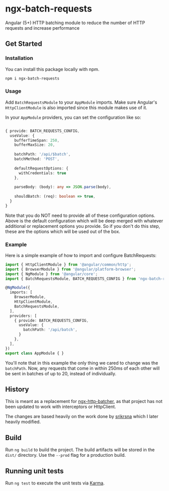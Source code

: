 # ngx-batch-requests

Angular (5+) HTTP batching module to reduce the number of HTTP requests and increase performance

## Get Started

### Installation

You can install this package locally with npm.

```bash
npm i ngx-batch-requests
```

### Usage
Add `BatchRequestsModule` to your `AppModule` imports. Make sure Angular's `HttpClientModule` is also imported since this module makes use of it.

In your `AppModule` providers, you can set the configuration like so:

```typescript

{ provide: BATCH_REQUESTS_CONFIG,
  useValue: {
    bufferTimeSpan: 250,
    bufferMaxSize: 20,
  
    batchPath: '/api/$batch',
    batchMethod: 'POST',
  
    defaultRequestOptions: {
      withCredentials: true
    },
  
    parseBody: (body): any => JSON.parse(body),
  
    shouldBatch: (req): boolean => true,
  }
}
```

Note that you do NOT need to provide all of these configuration options. 
Above is the default configuration which will be deep merged with whatever additional or replacement options you provide. 
So if you don't do this step, these are the options which will be used out of the box. 

### Example
Here is a simple example of how to import and configure BatchRequests:

```typescript
import { HttpClientModule } from '@angular/common/http';
import { BrowserModule } from '@angular/platform-browser';
import { NgModule } from '@angular/core';
import { BatchRequestsModule, BATCH_REQUESTS_CONFIG } from 'ngx-batch-requests';

@NgModule({
  imports: [
    BrowserModule,
    HttpClientModule,
    BatchRequestsModule,
  ],
  providers: [
    { provide: BATCH_REQUESTS_CONFIG,
      useValue: {
        batchPath: '/api/batch',
      }
    },
  ],
})
export class AppModule { }

```

You'll note that in this example the only thing we cared to change was the `batchPath`. 
Now, any requests that come in within 250ms of each other will be sent in batches of up to 20, instead of individually.

## History
This is meant as a replacement for [ngx-http-batcher](https://www.npmjs.com/package/ngx-http-batcher), as that project has not been updated to work with interceptors or HttpClient. 

The changes are based heavily on the work done by [srikrsna](https://github.com/jonsamwell/ngx-http-batcher/issues/2#issuecomment-405587233) which I later heavily modified.

## Build

Run `ng build` to build the project. The build artifacts will be stored in the `dist/` directory. Use the `--prod` flag for a production build.

## Running unit tests

Run `ng test` to execute the unit tests via [Karma](https://karma-runner.github.io).
